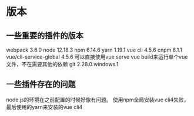 # 版本

## 一些重要的插件的版本

webpack 3.6.0
node 12.18.3
npm 6.14.6
yarn 1.19.1
vue cli 4.5.6
cnpm 6.1.1
vue/cli-service-global 4.5.6 可以直接使用vue serve vue build来运行单个vue文件，不在需要其他的依赖
git 2.28.0.windows.1

## 一些插件存在的问题

node.js的环境在之前配置的时候好像有问题。
使用npm全局安装vue cli4失败，最后使用的yarn来安装的vue cli4